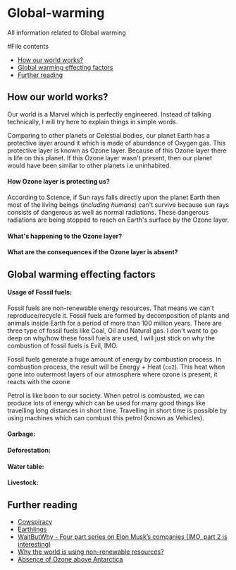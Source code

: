 # Global-warming
All information related to Global warming


#File contents

- [How our world works?](#how-our-world-works)
- [Global warming effecting factors](#global-warming-effecting-factors)
- [Further reading](#further-reading)


## How our world works?

Our world is a Marvel which is perfectly engineered. Instead of talking technically, I will try here to explain things in simple words.

Comparing to other planets or Celestial bodies, our planet Earth has a protective layer around it which is made of abundance of Oxygen gas. This protective layer is known as Ozone layer. Because of this Ozone layer there is life on this planet. If this Ozone layer wasn't present, then our planet would have been similar to other planets i.e uninhabited.

#### How Ozone layer is protecting us?

According to Science, if Sun rays falls directly upon the planet Earth then most of the living beings (_including humans_) can't survive because sun rays consists of dangerous as well as normal radiations. These dangerous radiations are being stopped to reach on Earth's surface by the Ozone layer.

#### What's happening to the Ozone layer?

#### What are the consequences if the Ozone layer is absent?

## Global warming effecting factors


#### Usage of Fossil fuels: 

Fossil fuels are non-renewable energy resources. That means we can't reproduce/recycle it. Fossil fuels are formed by decomposition of plants and animals inside Earth for a period of more than 100 million years. There are three type of fossil fuels like Coal, Oil and Natural gas. I don't want to go deep on why/how these fossil fuels are used, I will just stick on why the combustion of fossil fuels is Evil, IMO.

Fossil fuels generate a huge amount of energy by combustion process. In combustion process, the result will be Energy + Heat (`co2`). This heat when gone into outermost layers of our atmosphere where ozone is present, it reacts with the ozone 

Petrol is like boon to our society. When petrol is combusted, we can produce lots of energy which can be used for many good things like travelling long distances in short time. Travelling in short time is possible by using machines which can combust this petrol (known as Vehicles).

#### Garbage:

#### Deforestation:

#### Water table:

#### Livestock:

## Further reading

- [Cowspiracy](http://www.cowspiracy.com/)
- [Earthlings](http://www.imdb.com/title/tt0358456/)
- [WaitButWhy - Four part series on Elon Musk’s companies (IMO, part 2 is interesting)](http://waitbutwhy.com/2015/05/elon-musk-the-worlds-raddest-man.html)
- [Why the world is using non-renewable resources?](http://sustainability.stackexchange.com/q/4558/2346)
- [Absence of Ozone above Antarctica](http://news.nationalgeographic.com/news/2010/05/100505-science-environment-ozone-hole-25-years/)
